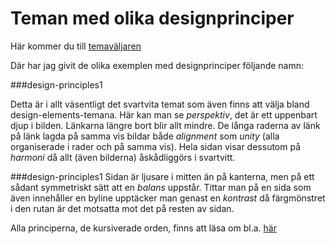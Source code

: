 Teman med olika designprinciper
===============================

Här kommer du till [temaväljaren](../htdocs/theme-selector)


Där har jag givit de olika exemplen med designprinciper följande namn:

###design-principles1

Detta är i allt väsentligt det svartvita temat som även finns att välja bland design-elements-temana. Här kan man se *perspektiv*, det är ett uppenbart djup i bilden. Länkarna längre bort blir allt mindre. De långa raderna av länk på länk lagda på samma vis bildar både *alignment* som *unity* (alla organiserade i rader och på samma vis). Hela sidan visar dessutom på *harmoni* då allt (även bilderna) åskådliggörs i svartvitt.

###design-principles1
Sidan är ljusare i mitten än på kanterna, men på ett sådant symmetriskt sätt att en *balans* uppstår. Tittar man på en sida som även innehåller en byline upptäcker man genast en *kontrast* då färgmönstret i den rutan är det motsatta mot det på resten av sidan.


Alla principerna, de kursiverade orden, finns att läsa om bl.a. [här](https://dbwebb.se/article/vl.pdf)
